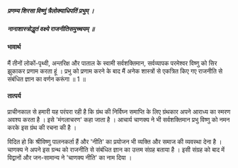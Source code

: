 ##### प्रणम्य शिरसा विष्णुं त्रैलोक्याधिपतिं प्रभुम् ।
##### नानाशास्त्रोद्धृतं वक्ष्ये राजनीतिसमुच्चयम् ॥

#### भावार्थ

मैं तीनों लोकों-पृथ्वी, अन्तरिक्ष और पाताल के स्वामी सर्वशक्तिमान, सर्वव्यापक परमेश्वर विष्णु को सिर झुकाकर प्रणाम करता हूं । प्रभु को प्रणाम करने के बाद मैं अनेक शास्त्रों से एकत्रित किए गए राजनीति से संबंधित ज्ञान का वर्णन करूंगा ॥ 1 ॥

#### तात्पर्य

प्राचीनकाल से हमारी यह परंपरा रही है कि ग्रंथ की निर्विघ्न समाप्ति के लिए ग्रंथकार अपने आराध्य का स्मरण अवश्य करता है । इसे 'मंगलाचरण' कहा जाता है । आचार्य चाणक्य ने भी सर्वशक्तिमान प्रभु विष्णु को नमन करके इस ग्रंथ की रचना की है ।

विदित हो कि श्रीविष्णु पालनकर्ता हैं और 'नीति' का प्रयोजन भी व्यक्ति और समाज की व्यवस्था देना है । चाणक्य ने अपने इस ग्रन्थ को राजनीति से संबंधित ज्ञान का उत्तम संग्रह बताया है । इसी संग्रह को बाद में विद्वानों और जन-सामान्य ने 'चाणक्य नीति' का नाम दिया ।